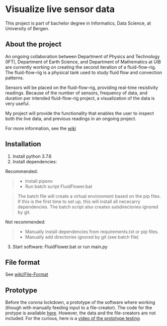 # Visualize live sensor data
This project is part of bachelor degree in Informatics, Data Science, at University of Bergen. 

## About the project
An ongoing collaboration between Department of Physics and Technology (IFT), Department of Earth Science, and Department of 
Mathematics at UiB are currently working on creating the second iteration of a fluid-flow-rig. The fluid-flow-rig is a 
physical tank used to study fluid flow and convection patterns.

Sensors will be placed on the fluid-flow-rig, providing real-time resistivity readings. Because of the number of 
sensors, frequency of data, and duration per intended fluid-flow-rig project, a visualization of the data is very 
useful. 

My project will provide the functionality that enables the user to inspect both the live data, and previous readings in
an ongoing project.

For more information, see the [wiki](https://github.com/thomashusebo/inf219-visualize-2d-sensor-data/wiki)

## Installation
1. Install python 3.7.6
2. Install dependencies: 

Recommended:
> - Install pipenv
> - Run batch script FluidFlower.bat 

> The batch file will create a virtual environment based on the pip files. If this is the first time to set up, this will install all nececarry dependencies. The batch script also creates subdirectories ignored by git.

Not recommended:
> - Manually install dependencies from requirements.txt or pip files. 
> - Manually add directories ignored by git (see batch file)

3. Start software: FluidFlower.bat or run main.py

## File format
See [wiki/File-Format](https://github.com/thomashusebo/inf219-visualize-2d-sensor-data/wiki/File-Format)

## Prototype
Before the corona lockdown, a prototype of the software where working (though with manually feeding input to a 
file-creator). The code for the protype is available [here](https://github.com/thomashusebo/inf219-visualize-2d-sensor-data/tree/prototype). 
However, the data and 
the file-creators are not included. For the curious, here is a [video of the prototype testing](https://vimeo.com/396326719)

